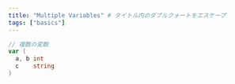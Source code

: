 ```yaml
---
title: "Multiple Variables" # タイトル内のダブルクォートをエスケープ
tags: ["basics"]
---
```


```go
// 複数の変数
var (
  a, b int
  c    string
)
```